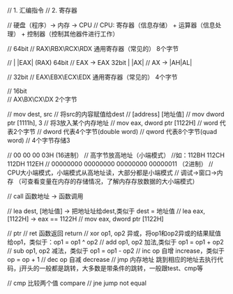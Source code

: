// 1. 汇编指令
// 2. 寄存器

// 硬盘（程序）-> 内存 -> CPU
// CPU: 寄存器（信息存储） + 运算器（信息处理） + 控制器（控制其他器件进行工作）

// 64bit
// RAX\RBX\RCX\RDX 通用寄存器（常见的） 8个字节

//  |   |EAX| (RAX) 64bit
//		 EAX -> EAX 32bit	|  |AX|
//								AX -> |AH|AL|

// 32bit 
// EAX\EBX\ECX\EDX 通用寄存器（常见的） 4个字节

// 16bit	
// AX\BX\CX\DX	2个字节 

// mov dest, src
// 将src的内容赋值给dest
// [address] [地址值]
// mov dword ptr [1111h], 3	// 将3放入某个内存地址
// mov eax, dword ptr [1122H]
// word 代表2个字节 
// dword 代表4个字节(double word)
// qword 代表8个字节(quad word)
// 4个字节存储3


// 00 00 00 03H (16进制）
//  高字节放高地址（小端模式）
//如：112BH	   112CH	112DH	112EH
// 00000000	00000000 00000000 00000011 （2进制）
// CPU大小端模式，小端模式从高地址读，大部分都是小端模式
// 调试->窗口->内存 （可查看变量在内存的存储情况，了解内存存放数据的大小端模式）


// call 函数地址 -> 函数调用

// lea dest, [地址值] -> 把地址址给dest,类似于 dest = 地址值
// lea eax, [1122H]	-> eax == 1122H
// mov eax, dword ptr [1122H]

// ptr 
// ret 函数返回 return
// xor op1, op2 异或，将op1和op2异或的结果赋值给op1，类似于：op1 = op1 ^ op2
// add op1, op2 加法,类似于 op1 = op1 + op2
// sub op1, op2	减法，类似于 op1 = op1 - op2
// inc op	自增 increase，类似于 op = op + 1
// dec op	自减 decrease
// jmp 内存地址	跳到相应的地址去执行代码，j开头的一般都是跳转，大多数是带条件的跳转，一般跟test、cmp等

// cmp 比较两个值 compare
// jne jump not equal
